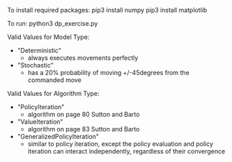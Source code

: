 To install required packages:
pip3 install numpy
pip3 install matplotlib

To run:
python3 dp_exercise.py <model type> <algorithm type>

Valid Values for Model Type:
- "Deterministic"
  - always executes movements perfectly
- "Stochastic"
  - has a 20% probability of moving +/-45degrees from the commanded move

Valid Values for Algorithm Type:
- "PolicyIteration"
  - algorithm on page 80 Sutton and Barto
- "ValueIteration"
  - algorithm on page 83 Sutton and Barto
- "GeneralizedPolicyIteration"
  - similar to policy iteration, except the policy evaluation and policy iteration can interact independently, regardless of their convergence